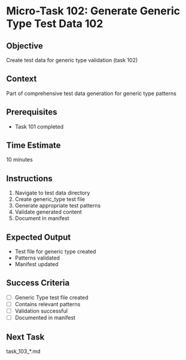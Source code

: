 # Micro-Task 102: Generate Generic Type Test Data 102

## Objective
Create test data for generic type validation (task 102)

## Context
Part of comprehensive test data generation for generic type patterns

## Prerequisites
- Task 101 completed

## Time Estimate
10 minutes

## Instructions
1. Navigate to test data directory
2. Create generic_type test file
3. Generate appropriate test patterns
4. Validate generated content
5. Document in manifest

## Expected Output
- Test file for generic type created
- Patterns validated
- Manifest updated

## Success Criteria
- [ ] Generic Type test file created
- [ ] Contains relevant patterns
- [ ] Validation successful
- [ ] Documented in manifest

## Next Task
task_103_*.md